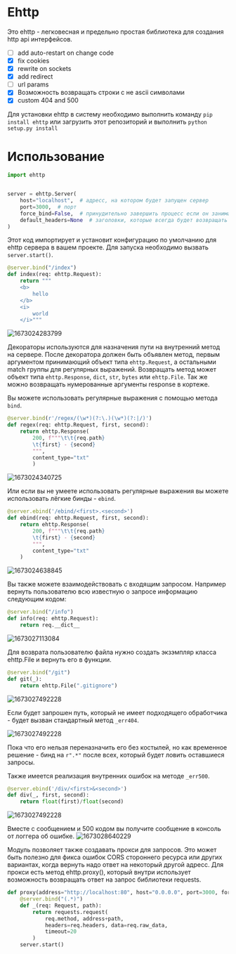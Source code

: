 # Ehttp

Это ehttp - легковесная и предельно простая библиотека для создания http api интерфейсов.

- [ ] add auto-restart on change code
- [X] fix cookies
- [X] rewrite on sockets
- [X] add redirect
- [ ] url params
- [X] Возможность возвращать строки с не ascii символами
- [X] custom 404 and 500

Для установки ehttp в систему необходимо выполнить команду `pip install ehttp` или загрузить этот репозиторий и выполнить `python setup.py install`

# Использование

```python
import ehttp


server = ehttp.Server(
    host="localhost",  # адресс, на котором будет запущен сервер
    port=3000,  # порт
    force_bind=False,  # принудительно завершить процесс если он занимает нужный порт
    default_headers=None  # заголовки, которые всегда будет возвращать сервер
)
```

Этот код импортирует и установит конфигурацию по умолчанию для ehttp сервера в вашем проекте.
Для запуска необходимо вызвать `server.start()`.

```python
@server.bind("/index")
def index(req: ehttp.Request):
    return """
    <b>
        hello
    </b> 
    <i>
        world
    </i>"""
```

![1673024283799](image/README/1673024283799.png)

Декораторы используются для назначения пути на внутренний метод на сервере.
После декоратора должен быть объявлен метод, первым аргументом принимающий объект типа `ehttp.Request`, а остальными matсh группы для регулярных выражений.
Возвращать метод может объект типа `ehttp.Response`, `dict`, `str`, `bytes` или `ehttp.File`. Так же можно возвращать нумерованные аргументы response в кортеже.

Вы можете использовать регулярные выражения с помощью метода `bind`.

```python
@server.bind(r'/regex/(\w*)(?:\.)(\w*)(?:|/)')
def regex(req: ehttp.Request, first, second):
    return ehttp.Response(
        200, f"""\t\t{req.path}
        \t{first} - {second}
        """,
        content_type="txt"
        )
```

![1673024340725](image/README/1673024340725.png)

Или если вы не умеете использовать регулярные выражения вы можете использовать лёгкие бинды - `ebind`.

```python
@server.ebind('/ebind/<first>.<second>')
def ebind(req: ehttp.Request, first, second):
    return ehttp.Response(
        200, f"""\t\t{req.path}
        \t{first} - {second}
        """,
        content_type="txt"
    )
```

![1673024638845](image/README/1673024638845.png)

Вы также можете взаимодействовать с входящим запросом. Например вернуть пользователю всю известную о запросе информацию следующим кодом:

```python
@server.bind("/info")
def info(req: ehttp.Request):
    return req.__dict__
```

![1673027113084](image/README/1673027113084.png)

Для возврата пользователю файла нужно создать экзэмпляр класса ehttp.File и вернуть его в функции.

```python
@server.bind("/git")
def git(_):
    return ehttp.File(".gitignore")
```

![1673027492228](image/README/1673027492228.png)

Если будет запрошен путь, который не имеет подходящего обработчика - будет вызван стандартный метод `_err404`.

![1673027492228](image/README/1673027986194.png)

Пока что его нельзя переназначить его без костылей, но как временное решение - бинд на `r".*"` после всех, который будет ловить оставшиеся запросы.

Также имеется реализация внутренних ошибок на методе `_err500`.

```python
@server.ebind('/div/<first>&<second>')
def div(_, first, second):
    return float(first)/float(second)
```

![1673027492228](image/README/1673028562753.png)

Вместе с сообщением и 500 кодом вы получите сообщение в консоль от логгера об ошибке.
![1673028640229](image/README/1673028640229.png)

Модуль позволяет также создавать прокси для запросов. Это может быть полезно для фикса ошибок CORS стороннего ресурса или других вариантах, когда вернуть надо ответ на некоторый другой адресс. Для прокси есть метод ehttp.proxy(), который внутри использует возможность возвращать ответ на запрос библиотеки requests.

```python
def proxy(address="http://localhost:80", host="0.0.0.0", port=3000, force_bind=False):
    @server.bind("(.*)")
    def _(req: Request, path):
        return requests.request(
            req.method, address+path,
            headers=req.headers, data=req.raw_data,
            timeout=20
        )
    server.start()
```
